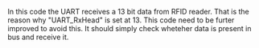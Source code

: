 In this code the UART receives a 13 bit data from RFID reader. That is the reason why "UART_RxHead" is set at 13. 
This code need to be furter improved to avoid this. It should simply check wheteher data is present in bus and receive it.
